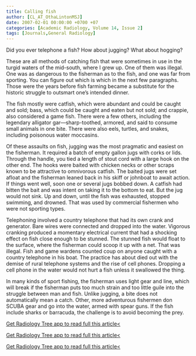 ```yaml
---
title: Calling fish
author: [CL_AT_OthaLintonMSJ]
date: 2007-02-01 00:00:00 +0700 +07
categories: [Academic Radiology, Volume 14, Issue 2]
tags: [Journals,General Radiology]
---
```

Did you ever telephone a fish? How about jugging? What about hogging?

These are all methods of catching fish that were sometimes in use in the turgid waters of the mid-south, where I grew up. One of them was illegal. One was as dangerous to the fisherman as to the fish, and one was far from sporting. You can figure out which is which in the next few paragraphs. Those were the years before fish farming became a substitute for the historic struggle to outsmart one’s intended dinner.

The fish mostly were catfish, which were abundant and could be caught and sold; bass, which could be caught and eaten but not sold; and crappie, also considered a game fish. There were a few others, including the legendary alligator gar—sharp-toothed, armored, and said to consume small animals in one bite. There were also eels, turtles, and snakes, including poisonous water moccasins.

Of these assaults on fish, jugging was the most pragmatic and easiest on the fisherman. It required a batch of empty gallon jugs with corks or lids. Through the handle, you tied a length of stout cord with a large hook on the other end. The hooks were baited with chicken necks or other scraps known to be attractive to omnivorous catfish. The baited jugs were set afloat and the fisherman leaned back in his skiff or johnboat to await action. If things went well, soon one or several jugs bobbed down. A catfish had bitten the bait and was intent on taking it to the bottom to eat. But the jug would not sink. Up and down, until the fish was exhausted, stopped swimming, and drowned. That was used by commercial fishermen who were not sporting types.

Telephoning involved a country telephone that had its own crank and generator. Bare wires were connected and dropped into the water. Vigorous cranking produced a momentary electrical current that had a shocking effect on fish close enough to be stunned. The stunned fish would float to the surface, where the fisherman could scoop it up with a net. That was illegal. Fish and game wardens counted coup on anyone caught with a country telephone in his boat. The practice has about died out with the demise of rural telephone systems and the rise of cell phones. Dropping a cell phone in the water would not hurt a fish unless it swallowed the thing.

In many kinds of sport fishing, the fisherman uses light gear and line, which will break if the fisherman puts too much strain and too little guile into the struggle between man and fish. Unlike jugging, a bite does not automatically mean a catch. Other, more adventurous fishermen don SCUBA gear and go into the water, armed with spear guns. If the fish include sharks or barracuda, the challenge is to avoid becoming the prey.

[Get Radiology Tree app to read full this article<](https://clinicalpub.com/app)

[Get Radiology Tree app to read full this article<](https://clinicalpub.com/app)

[Get Radiology Tree app to read full this article<](https://clinicalpub.com/app)